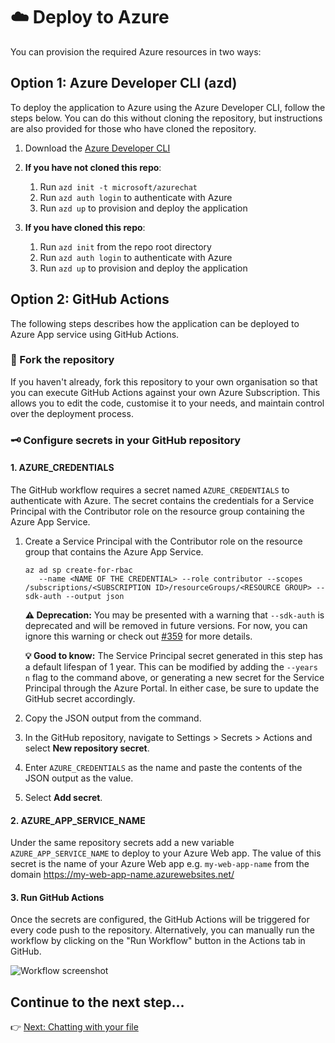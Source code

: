 # ☁️ Deploy to Azure

You can provision the required Azure resources in two ways:

## Option 1: Azure Developer CLI (azd)

To deploy the application to Azure using the Azure Developer CLI, follow the steps below. You can do this without cloning the repository, but instructions are also provided for those who have cloned the repository.

1. Download the [Azure Developer CLI](https://learn.microsoft.com/en-us/azure/developer/azure-developer-cli/overview)

2. **If you have not cloned this repo**:

   1. Run `azd init -t microsoft/azurechat`
   2. Run `azd auth login` to authenticate with Azure
   3. Run `azd up` to provision and deploy the application

3. **If you have cloned this repo**:
   1. Run `azd init` from the repo root directory
   2. Run `azd auth login` to authenticate with Azure
   3. Run `azd up` to provision and deploy the application

## Option 2: GitHub Actions

The following steps describes how the application can be deployed to Azure App service using GitHub Actions.

### 🧬 Fork the repository

If you haven't already, fork this repository to your own organisation so that you can execute GitHub Actions against your own Azure Subscription. This allows you to edit the code, customise it to your needs, and maintain control over the deployment process.

### 🗝️ Configure secrets in your GitHub repository

#### 1. AZURE_CREDENTIALS

The GitHub workflow requires a secret named `AZURE_CREDENTIALS` to authenticate with Azure. The secret contains the credentials for a Service Principal with the Contributor role on the resource group containing the Azure App Service.

1. Create a Service Principal with the Contributor role on the resource group that contains the Azure App Service.
   ```console
   az ad sp create-for-rbac
      --name <NAME OF THE CREDENTIAL> --role contributor --scopes /subscriptions/<SUBSCRIPTION ID>/resourceGroups/<RESOURCE GROUP> --sdk-auth --output json
   ```
   **⚠️ Deprecation:** You may be presented with a warning that `--sdk-auth` is deprecated and will be removed in future versions. For now, you can ignore this warning or check out [#359](https://github.com/microsoft/azurechat/issues/359#issuecomment-2650632190) for more details.
   
   **💡 Good to know:** The Service Principal secret generated in this step has a default lifespan of 1 year. This can be modified by adding the `--years n` flag to the command above, or generating a new secret for the Service Principal through the Azure Portal. In either case, be sure to update the GitHub secret accordingly.
3. Copy the JSON output from the command.
4. In the GitHub repository, navigate to Settings > Secrets > Actions and select **New repository secret**.
5. Enter `AZURE_CREDENTIALS` as the name and paste the contents of the JSON output as the value.
6. Select **Add secret**.

#### 2. AZURE_APP_SERVICE_NAME

Under the same repository secrets add a new variable `AZURE_APP_SERVICE_NAME` to deploy to your Azure Web app. The value of this secret is the name of your Azure Web app e.g. `my-web-app-name` from the domain https://my-web-app-name.azurewebsites.net/

#### 3. Run GitHub Actions

Once the secrets are configured, the GitHub Actions will be triggered for every code push to the repository. Alternatively, you can manually run the workflow by clicking on the "Run Workflow" button in the Actions tab in GitHub.

![Workflow screenshot](/docs/images/runworkflow.png)

## Continue to the next step...

👉 [Next: Chatting with your file](./5-chat-over-file.md)
